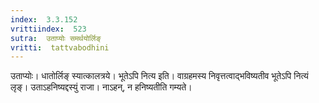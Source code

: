 ```yaml
---
index:  3.3.152
vrittiindex:  523
sutra:  उताप्योः समर्थयोर्लिङ्
vritti:  tattvabodhini 
---
```


उताप्योः। धातोर्लिङ् स्यात्कालत्रये। भूतेऽपि नित्य इति। वाग्रहमस्य निवृत्तत्वाद्भविष्यतीव भूतेऽपि नित्यं लृङ्। उताऽहनिष्यद्दस्युं राजा। नाऽहन्, न हनिष्यतीति गम्यते। 

